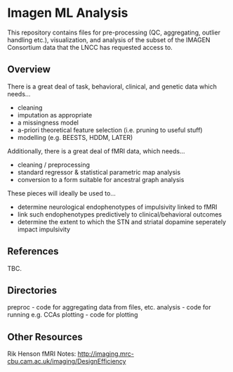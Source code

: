 # Imagen ML Analysis #

This repository contains files for pre-processing (QC, aggregating, outlier handling etc.), visualization, and analysis of the subset of the IMAGEN Consortium data that the LNCC has requested access to.

## Overview ##
There is a great deal of task, behavioral, clinical, and genetic data which needs...
 - cleaning
 - imputation as appropriate
 - a missingness model
 - a-priori theoretical feature selection (i.e. pruning to useful stuff)
 - modelling (e.g. BEESTS, HDDM, LATER)

Additionally, there is a great deal of fMRI data, which needs...
 - cleaning / preprocessing
 - standard regressor & statistical parametric map analysis
 - conversion to a form suitable for ancestral graph analysis

These pieces will ideally be used to...
 - determine neurological endophenotypes of impulsivity linked to fMRI
 - link such endophenotypes predictively to clinical/behavioral outcomes
 - determine the extent to which the STN and striatal dopamine seperately impact impulsivity

## References ##
TBC.

## Directories ##
preproc  - code for aggregating data from files, etc.
analysis - code for running e.g. CCAs
plotting - code for plotting

## Other Resources ##
Rik Henson fMRI Notes:
http://imaging.mrc-cbu.cam.ac.uk/imaging/DesignEfficiency
